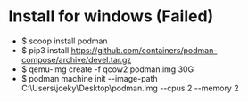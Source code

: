 Install for windows (Failed)
=====
* $ scoop install podman
* $ pip3 install https://github.com/containers/podman-compose/archive/devel.tar.gz
* $ qemu-img create -f qcow2 podman.img 30G
* $ podman machine init --image-path C:\Users\joeky\Desktop\podman.img --cpus 2 --memory 2
